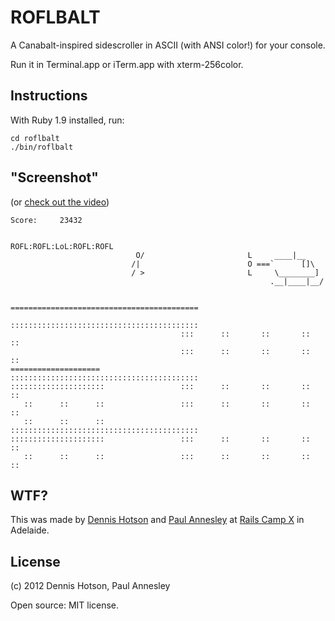 ROFLBALT
========

A Canabalt-inspired sidescroller in ASCII (with ANSI color!) for your console.

Run it in Terminal.app or iTerm.app with xterm-256color.

Instructions
------------

With Ruby 1.9 installed, run:

    cd roflbalt
    ./bin/roflbalt


"Screenshot"
------------

(or [check out the video](http://www.youtube.com/watch?v=VoHmJfXqwbM))

    Score:     23432
    
                                                        ROFL:ROFL:LoL:ROFL:ROFL
                                O/                       L     ____|__
                               /|                        O ===`      []\
                               / >                       L     \________]
                                                              .__|____|__/
    
                                          ==========================================
                                          ::::::::::::::::::::::::::::::::::::::::::
                                          :::      ::       ::       ::       ::
                                          :::      ::       ::       ::       ::
    ====================                  ::::::::::::::::::::::::::::::::::::::::::
    :::::::::::::::::::::                 :::      ::       ::       ::       ::
       ::      ::      ::                 :::      ::       ::       ::       ::
       ::      ::      ::                 ::::::::::::::::::::::::::::::::::::::::::
    :::::::::::::::::::::                 :::      ::       ::       ::       ::
       ::      ::      ::                 :::      ::       ::       ::       ::

WTF?
----

This was made by [Dennis Hotson][1] and [Paul Annesley][2] at [Rails Camp X][3] in Adelaide.

[1]: http://dhotson.tumblr.com/
[2]: http://paul.annesley.cc/
[3]: http://railscamps.com/


License
-------

(c) 2012 Dennis Hotson, Paul Annesley

Open source: MIT license.

